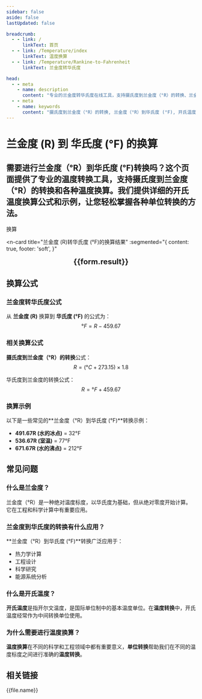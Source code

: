 ```yaml
---
sidebar: false
aside: false
lastUpdated: false

breadcrumb:
  - - link: /
      linkText: 首页
  - - link: /Temperature/index
      linkText: 温度换算
  - - link: /Temperature/Rankine-to-Fahrenheit
      linkText: 兰金度转华氏度

head:
  - - meta
    - name: description
      content: "专业的兰金度转华氏度在线工具，支持摄氏度到兰金度（°R）的转换、兰金度（°R）到华氏度转换等。提供详细的开氏温度换算公式和单位转换说明，是您进行温度换算的最佳选择。"
  - - meta
    - name: keywords
      content: "摄氏度到兰金度（°R）的转换, 兰金度（°R）到华氏度 (°F), 开氏温度, 温度转换, 温度换算, 单位转换"
---
```

# 兰金度 (R) 到 华氏度 (°F) 的换算

需要进行**兰金度（°R）到华氏度 (°F)**转换吗？这个页面提供了专业的**温度转换**工具，支持**摄氏度到兰金度（°R）的转换**和各种**温度换算**。我们提供详细的**开氏温度**换算公式和示例，让您轻松掌握各种**单位转换**的方法。
---
<script setup>
import { onMounted, reactive, inject, ref } from 'vue'
import { NButton,NForm ,NFormItem,NInput,NInputNumber,NSelect,NCard,useMessage,NGrid ,NGi  } from 'naive-ui'
import { defineClientComponent } from 'vitepress'
import { Temperature } from '../files';
const seoKey = ['摄氏度到兰金度（°R）的转换', '兰金度（°R）到华氏度 (°F)','开氏温度', '温度转换', '温度换算','单位转换']

const convert = inject('convert')

const form = reactive({
  number: null,
  result: '',
})

const convertHandler = () => {
  if (form.number !== null && !isNaN(form.number)) {
    const convertedValue = parseFloat(form.number) - 459.67
    form.result = `${form.number}R = ${convertedValue.toFixed(2)}°F`
  } else {
    form.result = '请输入有效的数值。'
  }
}
</script>

<n-form size="large" :model="form">
  <n-form-item label="兰金度 (R)">
    <n-input-number v-model:value="form.number" placeholder="输入兰金度" style="width: 100%" />
  </n-form-item>
  <n-form-item>
    <n-button type="info" @click="convertHandler" block>换算</n-button>
  </n-form-item>
</n-form>

<n-card
  title="兰金度 (R)转华氏度 (°F)的换算结果"
  :segmented="{
    content: true,
    footer: 'soft',
  }"
>
  <div  style="text-align:center;font-size:20px;">
    <strong>{{form.result}}</strong>
  </div>
  <template #footer>
    <div>
      <span v-for="item of seoKey">{{item}}，</span>
    </div>
  </template>
</n-card>

## 换算公式

### 兰金度转华氏度公式
从 **兰金度 (R)** 换算到 **华氏度 (°F)** 的公式为：
$$ °F = R - 459.67 $$

### 相关换算公式
**摄氏度到兰金度（°R）的转换**公式：
$$ R = (°C + 273.15) \times 1.8 $$

华氏度到兰金度的转换公式：
$$ R = °F + 459.67 $$

### 换算示例
以下是一些常见的**兰金度（°R）到华氏度 (°F)**转换示例：
- **491.67R (水的冰点)** = 32°F
- **536.67R (室温)** = 77°F
- **671.67R (水的沸点)** = 212°F

## 常见问题

### 什么是兰金度？
兰金度（°R）是一种绝对温度标度，以华氏度为基础，但从绝对零度开始计算。它在工程和科学计算中有重要应用。

### 兰金度到华氏度的转换有什么应用？
**兰金度（°R）到华氏度 (°F)**转换广泛应用于：
- 热力学计算
- 工程设计
- 科学研究
- 能源系统分析

### 什么是开氏温度？
**开氏温度**是指开尔文温度，是国际单位制中的基本温度单位。在**温度转换**中，开氏温度经常作为中间转换单位使用。

### 为什么需要进行温度换算？
**温度换算**在不同的科学和工程领域中都有重要意义，**单位转换**帮助我们在不同的温度标度之间进行准确的**温度转换**。

## 相关链接
<n-grid x-gap="12" :cols="2">
  <n-gi v-for="(file, index) in Temperature" :key="index">
    <n-button
      text
      tag="a"
      :href="file.path"
      type="info"
    >
      {{file.name}}
    </n-button>
  </n-gi>
</n-grid>